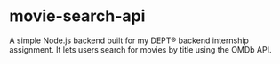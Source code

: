 # movie-search-api
A simple Node.js backend built for my DEPT® backend internship assignment. It lets users search for movies by title using the OMDb API. 
